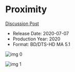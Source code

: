 # Proximity

[Discussion Post](https://www.avsforum.com/threads/bass-eq-for-filtered-movies.2995212/post-59922972)

* Release Date: 2020-07-07
* Production Year: 2020
* Format: BD/DTS-HD MA 5.1

![img 0](https://i.imgur.com/ByRwxla.jpg)

![img 1](https://i.imgur.com/x1MCReD.png)


